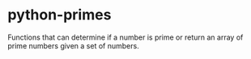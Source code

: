 # python-primes
Functions that can determine if a number is prime or return an array of prime numbers given a set of numbers.
